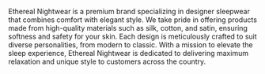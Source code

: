 Ethereal Nightwear is a premium brand specializing in designer sleepwear that combines comfort with elegant style. We take pride in offering products made from high-quality materials such as silk, cotton, and satin, ensuring softness and safety for your skin. Each design is meticulously crafted to suit diverse personalities, from modern to classic. With a mission to elevate the sleep experience, Ethereal Nightwear is dedicated to delivering maximum relaxation and unique style to customers across the country.
